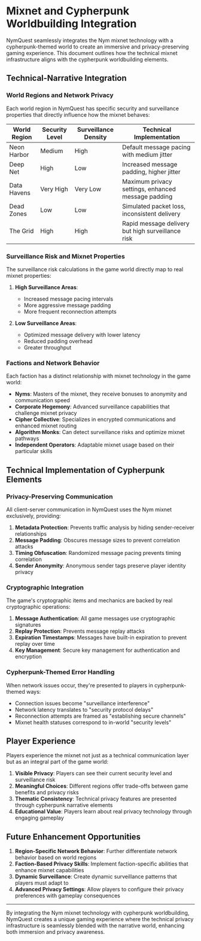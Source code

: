 # Mixnet and Cypherpunk Worldbuilding Integration

NymQuest seamlessly integrates the Nym mixnet technology with a cypherpunk-themed world to create an immersive and privacy-preserving gaming experience. This document outlines how the technical mixnet infrastructure aligns with the cypherpunk worldbuilding elements.

## Technical-Narrative Integration

### World Regions and Network Privacy

Each world region in NymQuest has specific security and surveillance properties that directly influence how the mixnet behaves:

| World Region    | Security Level | Surveillance Density | Technical Implementation |
|----------------|----------------|----------------------|-------------------------|
| Neon Harbor     | Medium         | High                 | Default message pacing with medium jitter |
| Deep Net        | High           | Low                  | Increased message padding, higher jitter |
| Data Havens     | Very High      | Very Low             | Maximum privacy settings, enhanced message padding |
| Dead Zones      | Low            | Low                  | Simulated packet loss, inconsistent delivery |
| The Grid        | High           | High                 | Rapid message delivery but high surveillance risk |

### Surveillance Risk and Mixnet Properties

The surveillance risk calculations in the game world directly map to real mixnet properties:

1. **High Surveillance Areas**:
   - Increased message pacing intervals
   - More aggressive message padding
   - More frequent reconnection attempts

2. **Low Surveillance Areas**:
   - Optimized message delivery with lower latency
   - Reduced padding overhead
   - Greater throughput

### Factions and Network Behavior

Each faction has a distinct relationship with mixnet technology in the game world:

- **Nyms**: Masters of the mixnet, they receive bonuses to anonymity and communication speed
- **Corporate Hegemony**: Advanced surveillance capabilities that challenge mixnet privacy
- **Cipher Collective**: Specializes in encrypted communications and enhanced mixnet routing
- **Algorithm Monks**: Can detect surveillance risks and optimize mixnet pathways
- **Independent Operators**: Adaptable mixnet usage based on their particular skills

## Technical Implementation of Cypherpunk Elements

### Privacy-Preserving Communication

All client-server communication in NymQuest uses the Nym mixnet exclusively, providing:

1. **Metadata Protection**: Prevents traffic analysis by hiding sender-receiver relationships
2. **Message Padding**: Obscures message sizes to prevent correlation attacks
3. **Timing Obfuscation**: Randomized message pacing prevents timing correlation
4. **Sender Anonymity**: Anonymous sender tags preserve player identity privacy

### Cryptographic Integration

The game's cryptographic items and mechanics are backed by real cryptographic operations:

1. **Message Authentication**: All game messages use cryptographic signatures
2. **Replay Protection**: Prevents message replay attacks
3. **Expiration Timestamps**: Messages have built-in expiration to prevent replay over time
4. **Key Management**: Secure key management for authentication and encryption

### Cypherpunk-Themed Error Handling

When network issues occur, they're presented to players in cypherpunk-themed ways:

- Connection issues become "surveillance interference"
- Network latency translates to "security protocol delays"
- Reconnection attempts are framed as "establishing secure channels"
- Mixnet health statuses correspond to in-world "security levels"

## Player Experience

Players experience the mixnet not just as a technical communication layer but as an integral part of the game world:

1. **Visible Privacy**: Players can see their current security level and surveillance risk
2. **Meaningful Choices**: Different regions offer trade-offs between game benefits and privacy risks
3. **Thematic Consistency**: Technical privacy features are presented through cypherpunk narrative elements
4. **Educational Value**: Players learn about real privacy technology through engaging gameplay

## Future Enhancement Opportunities

1. **Region-Specific Network Behavior**: Further differentiate network behavior based on world regions
2. **Faction-Based Privacy Skills**: Implement faction-specific abilities that enhance mixnet capabilities
3. **Dynamic Surveillance**: Create dynamic surveillance patterns that players must adapt to
4. **Advanced Privacy Settings**: Allow players to configure their privacy preferences with gameplay consequences

---

By integrating the Nym mixnet technology with cypherpunk worldbuilding, NymQuest creates a unique gaming experience where the technical privacy infrastructure is seamlessly blended with the narrative world, enhancing both immersion and privacy awareness.
